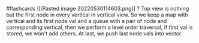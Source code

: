 #flashcards 
![[Pasted image 20220530114603.png]]
?
Top view is nothing but the first node in every vertical in vertical view. So we keep a map with vertical and its first node val and a queue with a pair of node and corresponding vertical, then we perform a level order traversal, if first val is stored, we won't add others. At last, we push last node vals into vector.